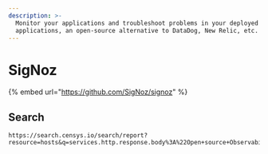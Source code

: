 ```yaml
---
description: >-
  Monitor your applications and troubleshoot problems in your deployed
  applications, an open-source alternative to DataDog, New Relic, etc.
---
```


# SigNoz

{% embed url="https://github.com/SigNoz/signoz" %}

## Search

```
https://search.censys.io/search/report?resource=hosts&q=services.http.response.body%3A%22Open+source+Observability+platform%22&virtual_hosts=INCLUDE&field=services.tls.certificate.parsed.subject.common_name&num_buckets=1000
```
